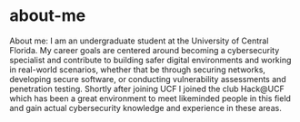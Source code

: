 # about-me
About me: I am an undergraduate student at the University of Central Florida. My career goals are centered around becoming a cybersecurity specialist and contribute to building safer digital environments and working in real-world scenarios, whether that be through securing networks, developing secure software, or conducting vulnerability assessments and penetration testing. Shortly after joining UCF I joined the club Hack@UCF which has been a great environment to meet likeminded people in this field and gain actual cybersecurity knowledge and experience in these areas.
